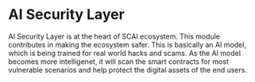 # AI Security Layer
AI Security Layer is at the heart of SCAI ecosystem. This module contributes in making the ecosystem safer. This is basically an AI model, which is being trained for real world hacks and scams. As the AI model becomes more intelligenet, it will scan the smart contracts for most vulnerable scenarios and help protect the digital assets of the end users.
